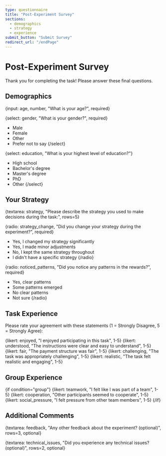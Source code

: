 ```yaml
---
type: questionnaire
title: "Post-Experiment Survey"
sections:
  - demographics
  - strategy
  - experience
submit_button: "Submit Survey"
redirect_url: "/endPage"
---
```


# Post-Experiment Survey

Thank you for completing the task! Please answer these final questions.

## Demographics

{input: age, number, "What is your age?", required}

{select: gender, "What is your gender?", required}
- Male
- Female
- Other
- Prefer not to say
{/select}

{select: education, "What is your highest level of education?"}
- High school
- Bachelor's degree
- Master's degree
- PhD
- Other
{/select}

## Your Strategy

{textarea: strategy, "Please describe the strategy you used to make decisions during the task:", rows=5}

{radio: strategy_change, "Did you change your strategy during the experiment?", required}
- Yes, I changed my strategy significantly
- Yes, I made minor adjustments
- No, I kept the same strategy throughout
- I didn't have a specific strategy
{/radio}

{radio: noticed_patterns, "Did you notice any patterns in the rewards?", required}
- Yes, clear patterns
- Some patterns emerged
- No clear patterns
- Not sure
{/radio}

## Task Experience

Please rate your agreement with these statements (1 = Strongly Disagree, 5 = Strongly Agree):

{likert: enjoyed, "I enjoyed participating in this task", 1-5}
{likert: understood, "The instructions were clear and easy to understand", 1-5}
{likert: fair, "The payment structure was fair", 1-5}
{likert: challenging, "The task was appropriately challenging", 1-5}
{likert: realistic, "The task felt realistic and engaging", 1-5}

## Group Experience

{if condition="group"}
{likert: teamwork, "I felt like I was part of a team", 1-5}
{likert: cooperation, "Other participants seemed to cooperate", 1-5}
{likert: social_pressure, "I felt pressure from other team members", 1-5}
{/if}

## Additional Comments

{textarea: feedback, "Any other feedback about the experiment? (optional)", rows=3, optional}

{textarea: technical_issues, "Did you experience any technical issues? (optional)", rows=2, optional}